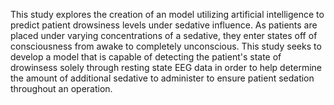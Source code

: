 This study explores the creation of an model utilizing artificial intelligence to predict patient drowsiness levels under sedative influence. As patients are placed under varying concentrations of a sedative, they enter states off of consciousness from awake to completely unconscious. This study seeks to develop a model that is capable of detecting the patient's state of drowinsess solely through resting state EEG data in order to help determine the amount of additional sedative to administer to ensure patient sedation throughout an operation. 
